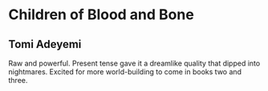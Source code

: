 # Children of Blood and Bone
## Tomi Adeyemi
Raw and powerful. Present tense gave it a dreamlike quality that dipped into nightmares. Excited for more world-building to come in books two and three.

